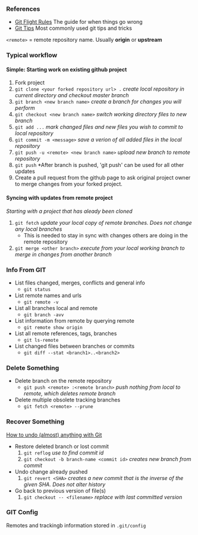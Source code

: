 ### References
- [Git Flight Rules](https://github.com/k88hudson/git-flight-rules#i-accidentally-deleted-my-branch) The guide for when things go wrong
- [Git Tips](https://github.com/git-tips/tips) Most commonly used git tips and tricks

`<remote>` = remote repository name.  Usually **origin** or **upstream**

### Typical workflow
#### Simple: Starting work on existing github project
1. Fork project
1. `git clone <your forked repository url> .` *create local repository in current directory and checkout master branch*
1. `git branch <new branch name>` *create a branch for changes you will perform*
1. `git checkout <new branch name>` *switch working directory files to new branch*
1. `git add ...` *mark changed files and new files you wish to commit to local repository*
1. `git commit -m <message>` *save a verion of all added files in the local repository*
1. `git push -u <remote> <new branch name>` *upload new branch to remote repository*
  1. `git push` *After branch is pushed, 'git push' can be used for all other updates
1. Create a pull request from the github page to ask original project owner to merge changes from your forked project.

#### Syncing with updates from remote project
*Starting with a project that has aleady been cloned*
1. `git fetch` *update your local copy of remote branches.  Does not change any local branches*
   - This is needed to stay in sync with changes others are doing in the remote repository
1. `git merge <other branch>` *execute from your local working branch to merge in changes from another branch*

### Info From GIT
- List files changed, merges, conflicts and general info
  - `git status`
- List remote names and urls
  - `git remote -v`
- List all branches local and remote
  - `git branch -avv`
- List information from remote by querying remote
  - `git remote show origin`
- List all remote references, tags, branches
  - `git ls-remote`
- List changed files between branches or commits
  - `git diff --stat <branch1>..<branch2>`

### Delete Something
- Delete branch on the remote repository
  - `git push <remote> :<remote branch>` *push nothing from local to remote, which deletes remote branch*
- Delete multiple obsolete tracking branches
  - `git fetch <remote> --prune`
  
### Recover Something
[How to undo (almost) anything with Git](https://blog.github.com/2015-06-08-how-to-undo-almost-anything-with-git/)
- Restore deleted branch or lost commit
  1. `git reflog` *use to find commit id*
  1. `git checkout -b branch-name <commit id>` *creates new branch from commit*
- Undo change already pushed
  1. `git revert <SHA>` *creates a new commit that is the inverse of the given SHA.  Does not alter history*
- Go back to previous version of file(s)
  1. `git checkout -- <filename>` *replace with last committed version*


### GIT Config
Remotes and trackingb information stored in `.git/config`
